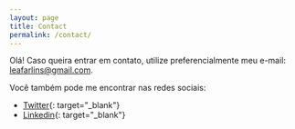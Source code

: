 ```yaml
---
layout: page
title: Contact
permalink: /contact/
---
```



Olá! Caso queira entrar em contato, utilize preferencialmente meu e-mail: [leafarlins@gmail.com](mailto:leafarlins@gmail.com).

Você também pode me encontrar nas redes sociais:
* <i class="fa fa-twitter-square"></i> [Twitter]({{site.twitter}}){: target="_blank"}
* <i class="fa fa-linkedin-square"></i> [Linkedin]({{site.linkedin}}){: target="_blank"}
